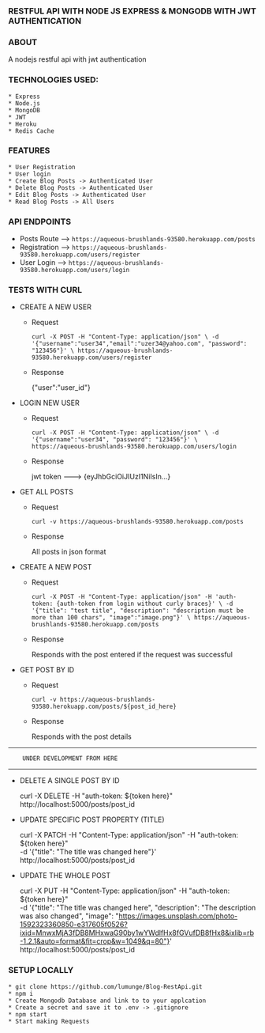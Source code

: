 ### RESTFUL API WITH NODE JS EXPRESS & MONGODB WITH JWT AUTHENTICATION

### ABOUT

A nodejs restful api with jwt authentication

### TECHNOLOGIES USED:

    * Express
    * Node.js
    * MongoDB
    * JWT
    * Heroku
    * Redis Cache

### FEATURES

    * User Registration
    * User login
    * Create Blog Posts -> Authenticated User
    * Delete Blog Posts -> Authenticated User
    * Edit Blog Posts -> Authenticated User
    * Read Blog Posts -> All Users

### API ENDPOINTS

-   Posts Route --> `https://aqueous-brushlands-93580.herokuapp.com/posts`
-   Registration -->
    `https://aqueous-brushlands-93580.herokuapp.com/users/register`
-   User Login --> `https://aqueous-brushlands-93580.herokuapp.com/users/login`

### TESTS WITH CURL

-   CREATE A NEW USER

    -   Request

        `curl -X POST -H "Content-Type: application/json" \ -d '{"username":"user34","email":"uzer34@yahoo.com", "password": "123456"}' \ https://aqueous-brushlands-93580.herokuapp.com/users/register`

    -   Response

        {"user":"user_id"}

-   LOGIN NEW USER

    -   Request

        `curl -X POST -H "Content-Type: application/json" \ -d '{"username":"user34", "password": "123456"}' \ https://aqueous-brushlands-93580.herokuapp.com/users/login`

    -   Response

        jwt token ---> {eyJhbGciOiJIUzI1NiIsIn...}

-   GET ALL POSTS

    -   Request

        `curl -v https://aqueous-brushlands-93580.herokuapp.com/posts`

    -   Response

        All posts in json format

-   CREATE A NEW POST

    -   Request

        `curl -X POST -H "Content-Type: application/json" -H 'auth-token: {auth-token from login without curly braces}' \ -d '{"title": "test title", "description": "description must be more than 100 chars", "image":"image.png"}' \ https://aqueous-brushlands-93580.herokuapp.com/posts`

    -   Response

        Responds with the post entered if the request was successful

-   GET POST BY ID

    -   Request

        `curl -v https://aqueous-brushlands-93580.herokuapp.com/posts/${post_id_here}`

    -   Response

        Responds with the post details

---

        UNDER DEVELOPMENT FROM HERE

---

-   DELETE A SINGLE POST BY ID

    curl -X DELETE -H "auth-token: ${token here}"
    http://localhost:5000/posts/post_id

-   UPDATE SPECIFIC POST PROPERTY (TITLE)

    curl -X PATCH -H "Content-Type: application/json" -H "auth-token: ${token
    here}" \
    -d '{"title": "The title was changed here"}' \
    http://localhost:5000/posts/post_id

-   UPDATE THE WHOLE POST

    curl -X PUT -H "Content-Type: application/json" -H "auth-token: ${token
    here}" \
    -d '{"title": "The title was changed here", "description": "The description was
    also changed", "image": "https://images.unsplash.com/photo-1592323360850-e317605f0526?ixid=MnwxMjA3fDB8MHxwaG90by1wYWdlfHx8fGVufDB8fHx8&ixlib=rb-1.2.1&auto=format&fit=crop&w=1049&q=80"}'
    \
    http://localhost:5000/posts/post_id

### SETUP LOCALLY

    * git clone https://github.com/lumunge/Blog-RestApi.git
    * npm i
    * Create Mongodb Database and link to to your applcation
    * Create a secret and save it to .env -> .gitignore
    * npm start
    * Start making Requests
